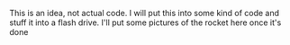 This is an idea, not actual code. I will put this into some kind of code and stuff it into a flash drive. I'll put some pictures of the rocket here once it's done
